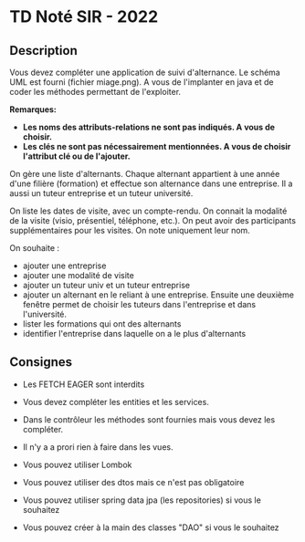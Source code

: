 TD Noté SIR - 2022
==
Description
-
Vous devez compléter une application de suivi d'alternance.
Le schéma UML est fourni (fichier miage.png).
A vous de l'implanter en java et de coder les méthodes permettant de l'exploiter.

**Remarques:**
- **Les noms des attributs-relations ne sont pas indiqués. A vous de choisir.**
- **Les clés ne sont pas nécessairement mentionnées. A vous de choisir l'attribut clé ou de l'ajouter.**

On gère une liste d'alternants.
Chaque alternant appartient à une année d'une filière (formation) et effectue son alternance dans une entreprise.
Il a aussi un tuteur entreprise et un tuteur université.

On liste les dates de visite, avec un compte-rendu.
On connait la modalité de la visite (visio, présentiel, téléphone, etc.).
On peut avoir des participants supplémentaires pour les visites. On note uniquement leur nom.


On souhaite :
- ajouter une entreprise
- ajouter une modalité de visite
- ajouter un tuteur univ et un tuteur entreprise
- ajouter un alternant en le reliant à une entreprise. Ensuite une deuxième fenêtre permet de choisir les tuteurs dans l'entreprise et dans l'université.
- lister les formations qui ont des alternants
- identifier l'entreprise dans laquelle on a le plus d'alternants

Consignes
-

- Les FETCH EAGER sont interdits
- Vous devez compléter les entities et les services.
- Dans le contrôleur les méthodes sont fournies mais vous devez les compléter.
- Il n'y a a prori rien à faire dans les vues.

- Vous pouvez utiliser Lombok
- Vous pouvez utiliser des dtos mais ce n'est pas obligatoire
- Vous pouvez utiliser spring data jpa (les repositories) si vous le souhaitez
- Vous pouvez créer à la main des classes "DAO" si vous le souhaitez





